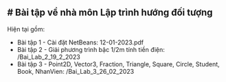 ## # Bài tập về nhà môn Lập trình hướng đối tượng

Hiện tại gồm:

- Bài tập 1 - Cài đặt NetBeans: 12-01-2023.pdf
- Bài tập 2 - Giải phương trình bậc 1/2m tính tiền điện: /Bai_Lab_2_19_2_2023
- Bài tập 3 - Point2D, Vector3, Fraction, Triangle, Square, Circle, Student, Book, NhanVien: /Bai_Lab_3_26_02_2023